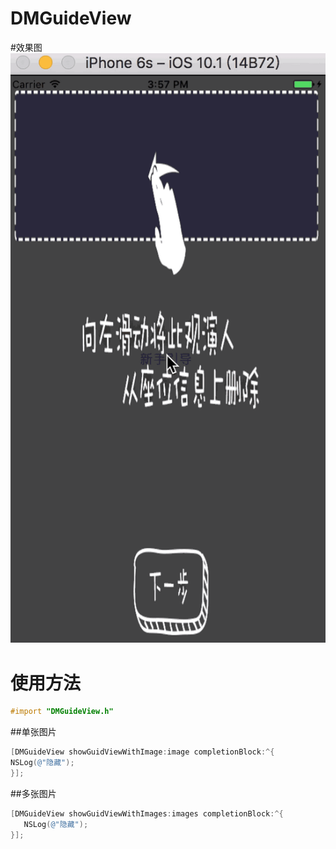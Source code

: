 DMGuideView
===============

#效果图
![](https://github.com/Penny1029/DMGuideView/blob/master/DMGuideView/123.gif)

# 使用方法
```ObjectiveC
#import "DMGuideView.h"
```
##单张图片
   ```ObjectiveC 
[DMGuideView showGuidViewWithImage:image completionBlock:^{
   NSLog(@"隐藏");
}];
```
##多张图片
```ObjectiveC
[DMGuideView showGuidViewWithImages:images completionBlock:^{
   NSLog(@"隐藏");
}];
```
